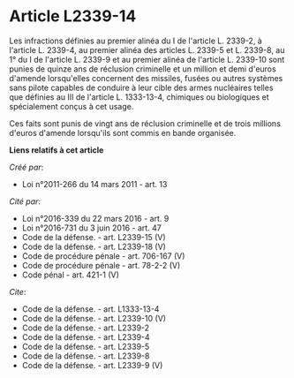 # Article L2339-14

Les infractions définies au premier alinéa du I de l'article L. 2339-2, à l'article L. 2339-4, au premier alinéa des articles
L. 2339-5 et L. 2339-8, au 1° du I de l'article L. 2339-9 et au premier alinéa de l'article L. 2339-10 sont punies de quinze
ans de réclusion criminelle et un million et demi d'euros d'amende lorsqu'elles concernent des missiles, fusées ou autres
systèmes sans pilote capables de conduire à leur cible des armes nucléaires telles que définies au III de l'article L.
1333-13-4, chimiques ou biologiques et spécialement conçus à cet usage. 

Ces faits sont punis de vingt ans de réclusion criminelle et de trois millions d'euros d'amende lorsqu'ils sont commis en
bande organisée.

**Liens relatifs à cet article**

_Créé par_:

  - Loi n°2011-266 du 14 mars 2011 - art. 13

_Cité par_:

  - Loi n°2016-339 du 22 mars 2016 - art. 9
  - Loi n°2016-731 du 3 juin 2016 - art. 47
  - Code de la défense. - art. L2339-15 (V)
  - Code de la défense. - art. L2339-18 (V)
  - Code de procédure pénale - art. 706-167 (V)
  - Code de procédure pénale - art. 78-2-2 (V)
  - Code pénal - art. 421-1 (V)

_Cite_:

  - Code de la défense. - art. L1333-13-4
  - Code de la défense. - art. L2339-10 (V)
  - Code de la défense. - art. L2339-2
  - Code de la défense. - art. L2339-4
  - Code de la défense. - art. L2339-5
  - Code de la défense. - art. L2339-8
  - Code de la défense. - art. L2339-9 (V)
